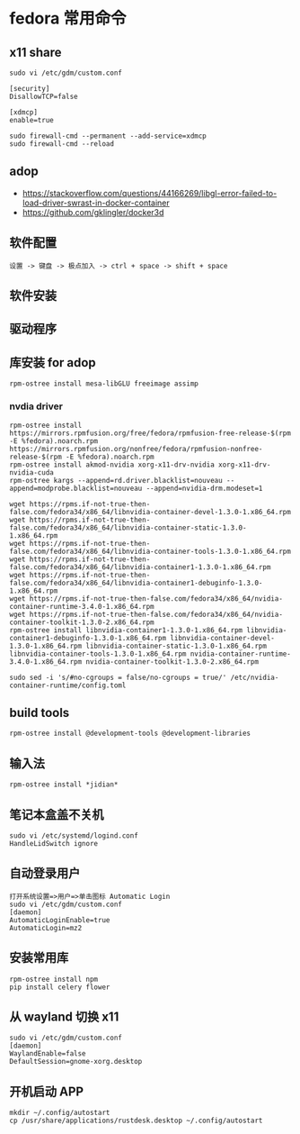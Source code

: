 # fedora 常用命令

## x11 share

    sudo vi /etc/gdm/custom.conf
    
    [security]
    DisallowTCP=false

    [xdmcp]
    enable=true

    sudo firewall-cmd --permanent --add-service=xdmcp
    sudo firewall-cmd --reload


## adop

- https://stackoverflow.com/questions/44166269/libgl-error-failed-to-load-driver-swrast-in-docker-container
- https://github.com/gklingler/docker3d

## 软件配置

    设置 -> 键盘 -> 极点加入 -> ctrl + space -> shift + space

## 软件安装
 
## 驱动程序

## 库安装 for adop

    rpm-ostree install mesa-libGLU freeimage assimp

### nvdia driver

    rpm-ostree install https://mirrors.rpmfusion.org/free/fedora/rpmfusion-free-release-$(rpm -E %fedora).noarch.rpm https://mirrors.rpmfusion.org/nonfree/fedora/rpmfusion-nonfree-release-$(rpm -E %fedora).noarch.rpm
    rpm-ostree install akmod-nvidia xorg-x11-drv-nvidia xorg-x11-drv-nvidia-cuda
    rpm-ostree kargs --append=rd.driver.blacklist=nouveau --append=modprobe.blacklist=nouveau --append=nvidia-drm.modeset=1
    
    wget https://rpms.if-not-true-then-false.com/fedora34/x86_64/libnvidia-container-devel-1.3.0-1.x86_64.rpm
    wget https://rpms.if-not-true-then-false.com/fedora34/x86_64/libnvidia-container-static-1.3.0-1.x86_64.rpm
    wget https://rpms.if-not-true-then-false.com/fedora34/x86_64/libnvidia-container-tools-1.3.0-1.x86_64.rpm
    wget https://rpms.if-not-true-then-false.com/fedora34/x86_64/libnvidia-container1-1.3.0-1.x86_64.rpm
    wget https://rpms.if-not-true-then-false.com/fedora34/x86_64/libnvidia-container1-debuginfo-1.3.0-1.x86_64.rpm
    wget https://rpms.if-not-true-then-false.com/fedora34/x86_64/nvidia-container-runtime-3.4.0-1.x86_64.rpm
    wget https://rpms.if-not-true-then-false.com/fedora34/x86_64/nvidia-container-toolkit-1.3.0-2.x86_64.rpm
    rpm-ostree install libnvidia-container1-1.3.0-1.x86_64.rpm libnvidia-container1-debuginfo-1.3.0-1.x86_64.rpm libnvidia-container-devel-1.3.0-1.x86_64.rpm libnvidia-container-static-1.3.0-1.x86_64.rpm libnvidia-container-tools-1.3.0-1.x86_64.rpm nvidia-container-runtime-3.4.0-1.x86_64.rpm nvidia-container-toolkit-1.3.0-2.x86_64.rpm 
    
    sudo sed -i 's/#no-cgroups = false/no-cgroups = true/' /etc/nvidia-container-runtime/config.toml

## build tools

    rpm-ostree install @development-tools @development-libraries

## 输入法

    rpm-ostree install *jidian*

## 笔记本盒盖不关机

    sudo vi /etc/systemd/logind.conf
    HandleLidSwitch ignore

## 自动登录用户

    打开系统设置=>用户=>单击图标 Automatic Login
    sudo vi /etc/gdm/custom.conf
    [daemon]
    AutomaticLoginEnable=true
    AutomaticLogin=mz2

## 安装常用库

    rpm-ostree install npm
    pip install celery flower

## 从 wayland 切换 x11

    sudo vi /etc/gdm/custom.conf
    [daemon]
    WaylandEnable=false
    DefaultSession=gnome-xorg.desktop

## 开机启动 APP

    mkdir ~/.config/autostart
    cp /usr/share/applications/rustdesk.desktop ~/.config/autostart
